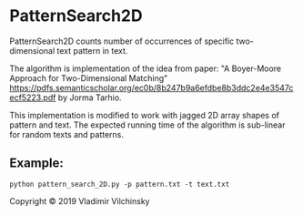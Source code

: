 # PatternSearch2D
PatternSearch2D counts number of occurrences of specific two-dimensional text pattern in text.

The algorithm is implementation of the idea from paper: "A Boyer-Moore Approach for Two-Dimensional Matching"
https://pdfs.semanticscholar.org/ec0b/8b247b9a6efdbe8b3ddc2e4e3547cecf5223.pdf by  ‪Jorma Tarhio.

This implementation is modified to work with jagged 2D array shapes of pattern and text.
The expected running time of the algorithm is sub-linear for random texts and patterns.

Example:
----------------



    python pattern_search_2D.py -p pattern.txt -t text.txt


Copyright © 2019 Vladimir Vilchinsky

